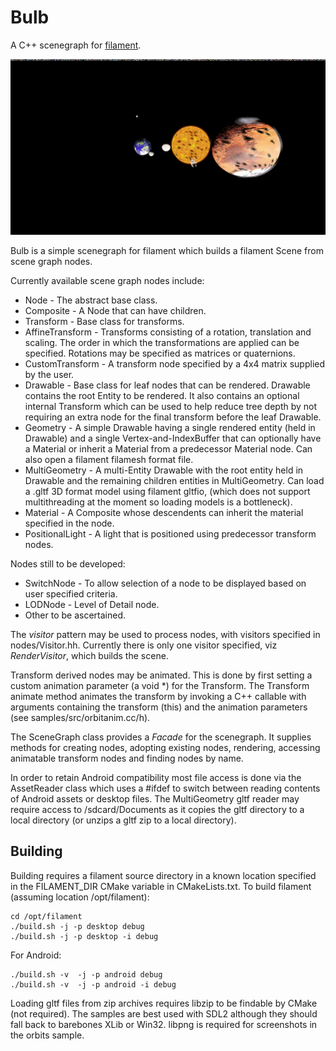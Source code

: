 # Bulb
A C++ scenegraph for [filament](https://github.com/google/filament).

![Screenshot](screenshot.png?raw=true "Orbits sample screenshot")

Bulb is a simple scenegraph for filament which builds a filament Scene from scene graph nodes.

Currently available scene graph nodes include:

* Node - The abstract base class.
* Composite - A Node that can have children.
* Transform - Base class for transforms.
* AffineTransform - Transforms consisting of a rotation, translation and scaling. The order in
which the transformations are applied can be specified. Rotations may be specified as matrices
or quaternions.
* CustomTransform - A transform node specified by a 4x4 matrix supplied by the user.
* Drawable - Base class for leaf nodes that can be rendered. Drawable contains the root Entity
to be rendered. It also contains an optional internal Transform which can be used to help reduce tree
depth by not requiring an extra node for the final transform before the leaf Drawable.
* Geometry - A simple Drawable having a single rendered entity (held in Drawable) and a single
Vertex-and-IndexBuffer that can optionally have a Material or inherit a Material from a predecessor
Material node. Can also open a filament filamesh format file.
* MultiGeometry - A multi-Entity Drawable with the root entity held in Drawable and the remaining
children entities in MultiGeometry. Can load a .gltf 3D format model using filament gltfio, (which
does not support multithreading at the moment so loading models is a bottleneck).
* Material - A Composite whose descendents can inherit the material specified in the node.
* PositionalLight - A light that is positioned using predecessor transform nodes.

Nodes still to be developed:

* SwitchNode - To allow selection of a node to be displayed based on user specified criteria.
* LODNode - Level of Detail node.
* Other to be ascertained.

The *visitor* pattern may be used to process nodes, with visitors specified in nodes/Visitor.hh.
Currently there is only one visitor specified, viz *RenderVisitor*, which builds the scene.

Transform derived nodes may be animated. This is done by first setting a custom animation parameter
(a void *) for the Transform. The Transform animate method animates the
transform by invoking a C++ callable with arguments containing the transform (this) and the animation parameters (see samples/src/orbitanim.cc/h).

The SceneGraph class provides a *Facade* for the scenegraph. It supplies methods for creating nodes,
adopting existing nodes, rendering, accessing animatable transform nodes and finding nodes by name.

In order to retain Android compatibility most file access is done via the AssetReader class which
uses a #ifdef to switch between reading contents of Android assets or desktop files. The
MultiGeometry gltf reader may require access to /sdcard/Documents as it copies the gltf directory to a
local directory (or unzips a gltf zip to a local directory).

## Building

Building requires a filament source directory in a known location specified in the FILAMENT_DIR
CMake variable in CMakeLists.txt. To build filament (assuming location /opt/filament):

~~~~
cd /opt/filament
./build.sh -j -p desktop debug
./build.sh -j -p desktop -i debug
~~~~
For Android:
~~~~
./build.sh -v  -j -p android debug
./build.sh -v  -j -p android -i debug
~~~~

Loading gltf files from zip archives requires libzip to be findable by CMake (not required).
The samples are best used with SDL2 although they should fall back to barebones XLib or Win32.
libpng is required for screenshots in the orbits sample.

